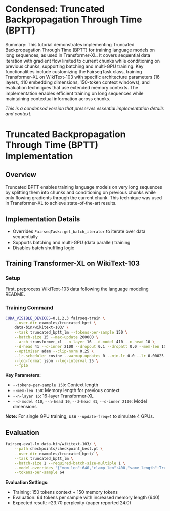 # Condensed: Truncated Backpropagation Through Time (BPTT)

Summary: This tutorial demonstrates implementing Truncated Backpropagation Through Time (BPTT) for training language models on long sequences, as used in Transformer-XL. It covers sequential data iteration with gradient flow limited to current chunks while conditioning on previous chunks, supporting batching and multi-GPU training. Key functionalities include customizing the FairseqTask class, training Transformer-XL on WikiText-103 with specific architecture parameters (16 layers, 410 embedding dimensions, 150-token context windows), and evaluation techniques that use extended memory contexts. The implementation enables efficient training on long sequences while maintaining contextual information across chunks.

*This is a condensed version that preserves essential implementation details and context.*

# Truncated Backpropagation Through Time (BPTT) Implementation

## Overview
Truncated BPTT enables training language models on very long sequences by splitting them into chunks and conditioning on previous chunks while only flowing gradients through the current chunk. This technique was used in Transformer-XL to achieve state-of-the-art results.

## Implementation Details
- Overrides `FairseqTask::get_batch_iterator` to iterate over data sequentially
- Supports batching and multi-GPU (data parallel) training
- Disables batch shuffling logic

## Training Transformer-XL on WikiText-103

### Setup
First, preprocess WikiText-103 data following the language modeling README.

### Training Command
```bash
CUDA_VISIBLE_DEVICES=0,1,2,3 fairseq-train \
    --user-dir examples/truncated_bptt \
    data-bin/wikitext-103/ \
    --task truncated_bptt_lm --tokens-per-sample 150 \
    --batch-size 15 --max-update 200000 \
    --arch transformer_xl --n-layer 16 --d-model 410 --n-head 10 \
    --d-head 41 --d-inner 2100 --dropout 0.1 --dropatt 0.0 --mem-len 150 \
    --optimizer adam --clip-norm 0.25 \
    --lr-scheduler cosine --warmup-updates 0 --min-lr 0.0 --lr 0.00025  \
    --log-format json --log-interval 25 \
    --fp16
```

**Key Parameters:**
- `--tokens-per-sample 150`: Context length
- `--mem-len 150`: Memory length for previous context
- `--n-layer 16`: 16-layer Transformer-XL
- `--d-model 410`, `--n-head 10`, `--d-head 41`, `--d-inner 2100`: Model dimensions

**Note:** For single GPU training, use `--update-freq=4` to simulate 4 GPUs.

## Evaluation

```bash
fairseq-eval-lm data-bin/wikitext-103/ \
    --path checkpoints/checkpoint_best.pt \
    --user-dir examples/truncated_bptt/ \
    --task truncated_bptt_lm \
    --batch-size 1 --required-batch-size-multiple 1 \
    --model-overrides '{"mem_len":640,"clamp_len":400,"same_length":True}' \
    --tokens-per-sample 64
```

**Evaluation Settings:**
- Training: 150 tokens context + 150 memory tokens
- Evaluation: 64 tokens per sample with increased memory length (640)
- Expected result: ~23.70 perplexity (paper reported 24.0)